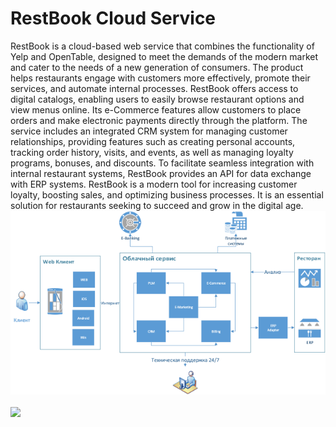 # RestBook Cloud Service

RestBook is a cloud-based web service that combines the functionality of Yelp and OpenTable, designed to meet the demands of the modern market and cater to the needs of a new generation of consumers. The product helps restaurants engage with customers more effectively, promote their services, and automate internal processes.
RestBook offers access to digital catalogs, enabling users to easily browse restaurant options and view menus online. Its e-Commerce features allow customers to place orders and make electronic payments directly through the platform.
The service includes an integrated CRM system for managing customer relationships, providing features such as creating personal accounts, tracking order history, visits, and events, as well as managing loyalty programs, bonuses, and discounts.
To facilitate seamless integration with internal restaurant systems, RestBook provides an API for data exchange with ERP systems.
RestBook is a modern tool for increasing customer loyalty, boosting sales, and optimizing business processes. It is an essential solution for restaurants seeking to succeed and grow in the digital age.
<img border="0" src="https://github.com/vadimprogsource/RestBook/blob/master/restbook.png"><br/><br/>
<img border="0" src="https://github.com/vadimprogsource/RestBook/blob/master/AzureRestBook1.png">
